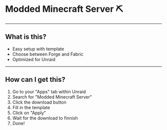 # Modded Minecraft Server ⛏
---

## What is this?
- Easy setup with template
- Choose between Forge and Fabric
- Optimized for Unraid

---

## How can I get this?
1. Go to your "Apps" tab within Unraid
2. Search for "Modded Minecraft Server"
3. Click the download button
4. Fill in the template
5. Click on "Apply"
6. Wait for the download to finnish
7. Done!

